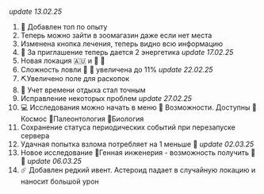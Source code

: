 *update 13.02.25*
1. 🌟 Добавлен топ по опыту
2. Теперь можно зайти в зоомагазин даже если нет места
3. Изменена кнопка лечения, теперь видно всю информацию
4. 🥫 За приглашение теперь дается 2 энергетика
*update 17.02.25*
1. Новая локация 🇦🇺 и 🦘 🐍
2. Сложность ловли 🐋 🐆 увеличена до 11%
*update 22.02.25*
1. ⛏️Увеличено поле для раскопок
2. 💪 Учет времени отдыха стал точным
3. Исправление некоторых проблем
*update 27.02.25*
1. 💻 Исследования можно начать в меню 🌟 Возможности. Доступны 🌌Космос 🦣Палеонтология 🦠Биология
2. Сохранение статуса периодических событий при перезапуске сервера
3. Удачная попытка взлома потребляет на 1 меньше 💪
*update 02.03.25*
1. Новое исследование 🧬Генная инженерия - возможность получить 🦕🦖
*update 06.03.25*
1. ☄️ Добавлен редкий ивент. Астероид падает в случайную локацию и наносит большой урон